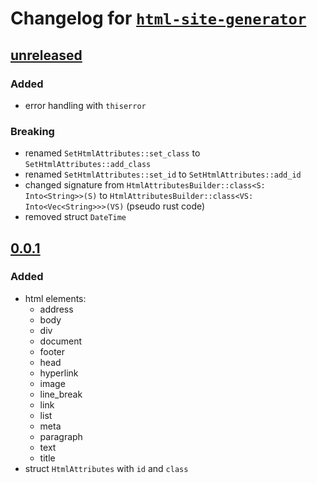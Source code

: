# Changelog for [`html-site-generator`](https://github.com/LetsMelon/html-site-generator)

## [unreleased](https://github.com/LetsMelon/html-site-generator/compare/0.0.1...main)

### Added

- error handling with `thiserror`

### Breaking

- renamed `SetHtmlAttributes::set_class` to `SetHtmlAttributes::add_class`
- renamed `SetHtmlAttributes::set_id` to `SetHtmlAttributes::add_id`
- changed signature from `HtmlAttributesBuilder::class<S: Into<String>>(S)` to `HtmlAttributesBuilder::class<VS: Into<Vec<String>>>(VS)` (pseudo rust code)
- removed struct `DateTime`

## [0.0.1](https://github.com/LetsMelon/html-site-generator/compare/b2a039bfe6070bf67435eb44af76597d0e706260...0.0.1)

### Added

- html elements:
  - address
  - body
  - div
  - document
  - footer
  - head
  - hyperlink
  - image
  - line_break
  - link
  - list
  - meta
  - paragraph
  - text
  - title
- struct `HtmlAttributes` with `id` and `class`
